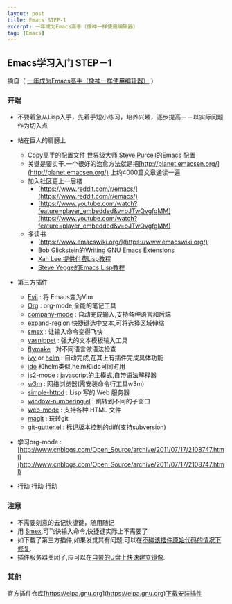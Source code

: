```yaml
---
layout: post
title: Emacs STEP-1
excerpt: 一年成为Emacs高手（像神一样使用编辑器）
tag: [Emacs]
---
```


## Emacs学习入门 STEP－1

摘自（ [一年成为Emacs高手（像神一样使用编辑器）](http://blog.csdn.net/redguardtoo/article/details/7222501) ）

### 开端

  * 不要着急从Lisp入手，先着手短小练习，培养兴趣，逐步提高－－以实际问题作为切入点
  * 站在巨人的肩膀上
    * Copy高手的配置文件 [世界级大师 Steve Purcell](http://www.sanityinc.com/)的[Emacs 配置](https://github.com/purcell/emacs.d)
    * 关键是要实干.一个很好的治愈方法就是把[http://planet.emacsen.org/](http://planet.emacsen.org/) 上约4000篇文章通读一遍
    * 加入社区更上一层楼
      * [https://www.reddit.com/r/emacs/](https://www.reddit.com/r/emacs/)
      * [https://www.youtube.com/watch?feature=player_embedded&v=oJTwQvgfgMM](https://www.youtube.com/watch?feature=player_embedded&v=oJTwQvgfgMM)
    * 多读书
      * [https://www.emacswiki.org/](https://www.emacswiki.org/)
      * Bob Glickstein的[Writing GNU Emacs Extensions](https://www.amazon.com/Writing-GNU-Emacs-Extensions-Glickstein/dp/1565922611)
      * [Xah Lee 提供付费Lisp教程](http://ergoemacs.org/emacs/buy_xah_emacs_tutorial.html)
      * [Steve Yegge的Emacs Lisp教程](http://steve-yegge.blogspot.com.au/2008/01/emergency-elisp.html)

  * 第三方插件
    * [Evil](https://www.emacswiki.org/emacs/Evil)	: 将 Emacs变为Vim
    * [Org](http://orgmode.org/)	: org-mode,全能的笔记工具
    * [company-mode](https://github.com/company-mode/company-mode) :	自动完成输入,支持各种语言和后端
    * [expand-region](https://github.com/magnars/expand-region.el)	快捷键选中文本,可将选择区域伸缩
    * [smex](https://github.com/nonsequitur/smex) :	让输入命令变得飞快
    * [yasnippet](https://github.com/joaotavora/yasnippet) :	强大的文本模板输入工具
    * [flymake](https://www.emacswiki.org/emacs/FlyMake) :	对不同语言做语法检查
    * [ivy](https://github.com/abo-abo/swiper/blob/master/ivy.el) or [helm](https://github.com/emacs-helm/helm) :	自动完成,在其上有插件完成具体功能
    * [ido](https://www.emacswiki.org/emacs/InteractivelyDoThings)	和helm类似,helm和ido可同时用
    * [js2-mode](https://github.com/mooz/js2-mode) :	javascript的主模式,自带语法解释器
    * [w3m](https://www.emacswiki.org/emacs/emacs-w3m) :	网络浏览器(需安装命令行工具w3m)
    * [simple-httpd](https://github.com/skeeto/emacs-web-server)	: Lisp 写的 Web 服务器
    * [window-numbering.el](https://github.com/nschum/window-numbering.el) :	跳转到不同的子窗口
    * [web-mode](https://github.com/fxbois/web-mode) :	支持各种 HTML 文件
    * [magit](https://github.com/magit/magit) :	玩转git
    * [git-gutter.el](https://github.com/syohex/emacs-git-gutter) :	标记版本控制的diff(支持subversion)
  * 学习org-mode : [http://www.cnblogs.com/Open_Source/archive/2011/07/17/2108747.html](http://www.cnblogs.com/Open_Source/archive/2011/07/17/2108747.html)
  * 行动 行动 行动
  
### 注意

  * 不需要刻意的去记快捷键，随用随记
  * 用 [Smex](https://www.emacswiki.org/emacs/Smex),可飞快输入命令,快捷键实际上不需要了
  * 如下载了第三方插件,如果发觉其有问题,可以在[不碰该插件原始代码的情况下修复](https://www.gnu.org/software/emacs/manual/html_node/elisp/Advising-Functions.html).
  * 插件服务器关闭了,应可以在[自带的U盘上快速建立镜像](https://github.com/redguardtoo/elpa-mirror).
  
### 其他

官方插件仓库[https://elpa.gnu.org](https://elpa.gnu.org)下载安装插件

